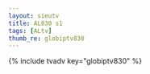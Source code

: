 ```yaml
--- 
layout: sieutv
title: AL830 s1
tags: [ALtv]
thumb_re: globiptv830
---
```

{% include tvadv key="globiptv830" %} 
